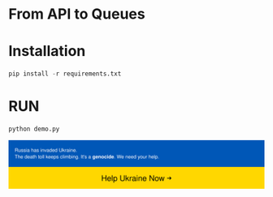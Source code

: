 # From API to Queues

# Installation

```python
pip install -r requirements.txt 
```

# RUN

```python
python demo.py 
```

[![Stand With Ukraine](https://raw.githubusercontent.com/vshymanskyy/StandWithUkraine/main/banner2-direct.svg)](https://stand-with-ukraine.pp.ua)
